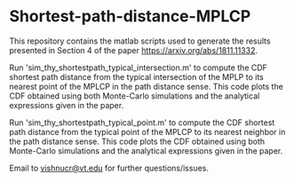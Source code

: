 # Shortest-path-distance-MPLCP

This repository contains the matlab scripts used to generate the results presented in Section 4 of the paper https://arxiv.org/abs/1811.11332.

Run 'sim_thy_shortestpath_typical_intersection.m' to compute the CDF shortest path distance from the typical intersection of the MPLP to its nearest point of the MPLCP in the path distance sense. This code plots the CDF obtained using both Monte-Carlo simulations and the analytical expressions given in the paper.

Run 'sim_thy_shortestpath_typical_point.m' to compute the CDF shortest path distance from the typical point of the MPLCP to its nearest neighbor in the path distance sense. This code plots the CDF obtained using both Monte-Carlo simulations and the analytical expressions given in the paper.

Email to vishnucr@vt.edu for further questions/issues.
